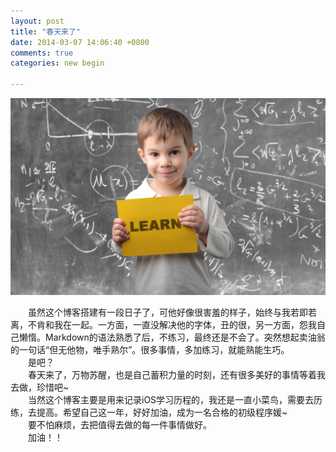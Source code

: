 ```yaml
---
layout: post
title: "春天来了"
date: 2014-03-07 14:06:40 +0800
comments: true
categories: new begin

---
```

     

  ![](/images/learn.jpg)
  
&emsp;&emsp;虽然这个博客搭建有一段日子了，可他好像很害羞的样子，始终与我若即若离，不肯和我在一起。一方面，一直没解决他的字体，丑的很，另一方面，怨我自己懒惰。Markdown的语法熟悉了后，不练习，最终还是不会了。突然想起卖油翁的一句话“但无他物，唯手熟尔”。很多事情，多加练习，就能熟能生巧。  
&emsp;&emsp;是吧？  
&emsp;&emsp;春天来了，万物苏醒，也是自己蓄积力量的时刻，还有很多美好的事情等着我去做，珍惜吧~  
&emsp;&emsp;当然这个博客主要是用来记录iOS学习历程的，我还是一直小菜鸟，需要去历练，去提高。希望自己这一年，好好加油，成为一名合格的初级程序媛~  
&emsp;&emsp;要不怕麻烦，去把值得去做的每一件事情做好。  
&emsp;&emsp;加油！！ 
       